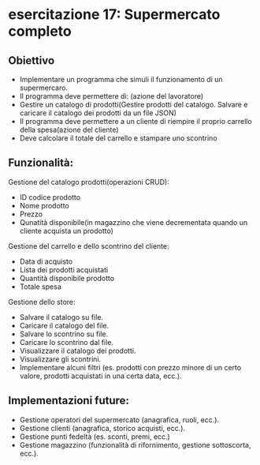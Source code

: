 # esercitazione 17: Supermercato completo
## Obiettivo

- Implementare un programma che simuli il funzionamento di un supermercaro.
- Il programma deve permettere di: (azione del lavoratore)
- Gestire un catalogo di prodotti(Gestire prodotti del catalogo. Salvare e caricare il catalogo dei prodotti da un file JSON)
- Il programma deve permettere a un cliente di riempire il proprio carrello della spesa(azione del cliente)
- Deve calcolare il totale del carrello e stampare uno scontrino 

## Funzionalità:
Gestione del catalogo prodotti(operazioni CRUD):
- ID codice prodotto
- Nome prodotto
- Prezzo
- Qunatità disponibile(in magazzino che viene decrementata quando un cliente acquista un prodotto)

Gestione del carrello e dello scontrino del cliente:
- Data di acquisto
- Lista dei prodotti acquistati
- Quantità disponibile prodotto
- Totale spesa

Gestione dello store:
- Salvare il catalogo su file.
- Caricare il catalogo del file.
- Salvare lo scontrino su file.
- Caricare lo scontrino dal file.
- Visualizzare il catalogo dei prodotti.
- Visualizzare gli scontrini.
- Implementare alcuni filtri (es. prodotti con prezzo minore di un certo valore, prodotti acquistati in una certa data, ecc.).

## Implementazioni future:

- Gestione operatori del supermercato (anagrafica, ruoli, ecc.).
- Gestione clienti (anagrafica, storico acquisti, ecc.).
- Gestione punti fedeltà (es. sconti, premi, ecc.)
- Gestione magazzino (funzionalità di rifornimento, gestione sottoscorta, ecc.).